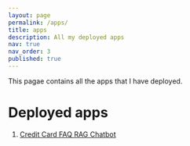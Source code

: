```yaml
---
layout: page
permalink: /apps/
title: apps
description: All my deployed apps
nav: true
nav_order: 3
published: true
---
```


This pagae contains all the apps that I have deployed.

# Deployed apps
<!-- 1. [Singapore Hawker Centre Dashboard](http://3.0.104.136/) -->
1. [Credit Card FAQ RAG Chatbot](t.me/CDSdevTestbot)
